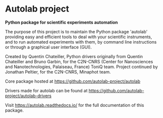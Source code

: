 # Autolab project
__Python package for scientific experiments automation__

The purpose of this project is to maintain the Python package 'autolab' providing easy and efficient tools to deal with your scientific instruments, and to run automated experiments with them, by command line instructions or through a graphical user interface (GUI).

Created by Quentin Chateiller, Python drivers originally from Quentin Chateiller and Bruno Garbin, for the C2N-CNRS (Center for Nanosciences and Nanotechnologies, Palaiseau, France) ToniQ team.
Project continued by Jonathan Peltier, for the C2N-CNRS, Minaphot team.

Core package hosted at https://github.com/autolab-project/autolab

Drivers made for autolab can be found at https://github.com/autolab-project/autolab-drivers

Visit https://autolab.readthedocs.io/ for the full documentation of this package.
